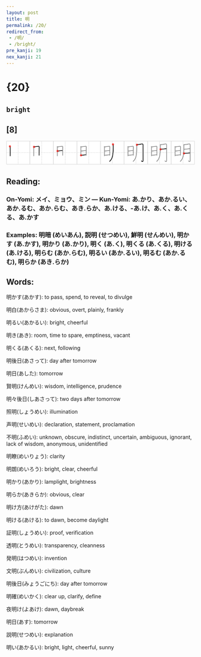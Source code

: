 ```yaml
---
layout: post
title: 明
permalink: /20/
redirect_from:
 - /明/
 - /bright/
pre_kanji: 19
nex_kanji: 21
---
```


# {20}

## `bright`

## [8]

<div class="stroke"><img src="../images/E6988E.png" /></div>

## Reading:

### On-Yomi: メイ、ミョウ、ミン &mdash; Kun-Yomi: あ.かり、あか.るい、あか.るむ、あか.らむ、あき.らか、あ.ける、-あ.け、あ.く、あ.くる、あ.かす

### Examples: 明暗 (めいあん), 説明 (せつめい), 鮮明 (せんめい), 明かす (あ.かす), 明かり (あ.かり), 明く (あ.く), 明くる (あ.くる), 明ける (あ.ける), 明らむ (あか.らむ), 明るい (あか.るい), 明るむ (あか.るむ), 明らか (あき.らか)

## Words:

明かす(あかす): to pass, spend, to reveal, to divulge

明白(あからさま): obvious, overt, plainly, frankly

明るい(あかるい): bright, cheerful

明き(あき): room, time to spare, emptiness, vacant

明くる(あくる): next, following

明後日(あさって): day after tomorrow

明日(あした): tomorrow

賢明(けんめい): wisdom, intelligence, prudence

明々後日(しあさって): two days after tomorrow

照明(しょうめい): illumination

声明(せいめい): declaration, statement, proclamation

不明(ふめい): unknown, obscure, indistinct, uncertain, ambiguous, ignorant, lack of wisdom, anonymous, unidentified

明瞭(めいりょう): clarity

明朗(めいろう): bright, clear, cheerful

明かり(あかり): lamplight, brightness

明らか(あきらか): obvious, clear

明け方(あけがた): dawn

明ける(あける): to dawn, become daylight

証明(しょうめい): proof, verification

透明(とうめい): transparency, cleanness

発明(はつめい): invention

文明(ぶんめい): civilization, culture

明後日(みょうごにち): day after tomorrow

明確(めいかく): clear up, clarify, define

夜明け(よあけ): dawn, daybreak

明日(あす): tomorrow

説明(せつめい): explanation

明い(あかるい): bright, light, cheerful, sunny
